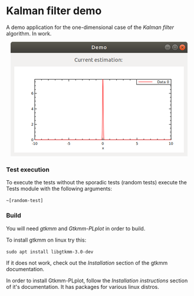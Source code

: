# Kalman filter demo

A demo application for the one-dimensional case of the _Kalman filter_ algorithm. In work.

<p align="center"><img src="initial_position_plot.png" alt="Initial position on plot" /></p>

### Test execution

To execute the tests without the sporadic tests (random tests) execute the Tests module with the following arguments:

`~[random-test]`

### Build

You will need _gtkmm_ and _Gtkmm-PLplot_ in order to build.

To install gtkmm on linux try this:

`sudo apt install libgtkmm-3.0-dev`

If it does not work, check out the _Installation_ section of the gtkmm documentation.

In order to install Gtkmm-PLplot, follow the _Installation instructions_ section of it's documentation. It has packages for various linux distros.
